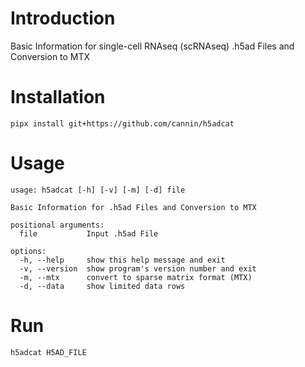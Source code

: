 # Introduction

Basic Information for single-cell RNAseq (scRNAseq) .h5ad Files and Conversion to MTX

# Installation 

```
pipx install git+https://github.com/cannin/h5adcat
```

# Usage
```
usage: h5adcat [-h] [-v] [-m] [-d] file

Basic Information for .h5ad Files and Conversion to MTX

positional arguments:
  file           Input .h5ad File

options:
  -h, --help     show this help message and exit
  -v, --version  show program's version number and exit
  -m, --mtx      convert to sparse matrix format (MTX)
  -d, --data     show limited data rows
```

# Run 

```
h5adcat H5AD_FILE
```
